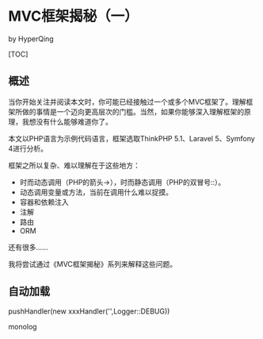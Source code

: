 # MVC框架揭秘（一）

by HyperQing

[TOC]

## 概述

当你开始关注并阅读本文时，你可能已经接触过一个或多个MVC框架了。理解框架所做的事情是一个迈向更高层次的门槛。当然，如果你能够深入理解框架的原理，我想没有什么能够难道你了。

本文以PHP语言为示例代码语言，框架选取ThinkPHP 5.1、Laravel 5、Symfony 4进行分析。

框架之所以复杂、难以理解在于这些地方：
- 时而动态调用（PHP的箭头->），时而静态调用（PHP的双冒号::）。
- 动态调用变量或方法，当前在调用什么难以捉摸。
- 容器和依赖注入
- 注解
- 路由
- ORM

还有很多……

我将尝试通过《MVC框架揭秘》系列来解释这些问题。

## 自动加载

pushHandler(new xxxHandler('',Logger::DEBUG))

monolog